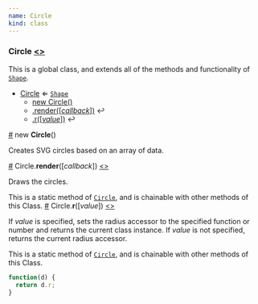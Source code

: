 ```yaml
---
name: Circle
kind: class
---
```


<a name="Circle"></a>

### **Circle** [<>](https://github.com/d3plus/d3plus-shape/blob/master/src/Shape/Circle.js#L5)


This is a global class, and extends all of the methods and functionality of [<code>Shape</code>](#Shape).

* [Circle](#Circle) ⇐ [<code>Shape</code>](#Shape)
    * [new Circle()](#new_Circle_new)
    * [.render([*callback*])](#Circle.render) ↩︎
    * [.r([*value*])](#Circle.r) ↩︎

<a name="new_Circle_new" href="#new_Circle_new">#</a> new **Circle**()

Creates SVG circles based on an array of data.



<a name="Circle.render" href="#Circle.render">#</a> Circle.**render**([*callback*]) [<>](https://github.com/d3plus/d3plus-shape/blob/master/src/Shape/Circle.js#L41)

Draws the circles.


This is a static method of [<code>Circle</code>](#Circle), and is chainable with other methods of this Class.
<a name="Circle.r" href="#Circle.r">#</a> Circle.**r**([*value*]) [<>](https://github.com/d3plus/d3plus-shape/blob/master/src/Shape/Circle.js#L83)

If *value* is specified, sets the radius accessor to the specified function or number and returns the current class instance. If *value* is not specified, returns the current radius accessor.


This is a static method of [<code>Circle</code>](#Circle), and is chainable with other methods of this Class.


```js
function(d) {
  return d.r;
}
```
